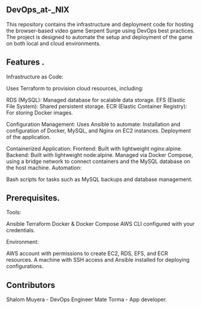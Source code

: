 ## DevOps_at-_NIX
This repository contains the infrastructure and deployment code for hosting the browser-based video game Serpent Surge using DevOps best practices. The project is designed to automate the setup and deployment of the game on both local and cloud environments.

## Features .
Infrastructure as Code:

Uses Terraform to provision cloud resources, including:

RDS (MySQL): Managed database for scalable data storage.
EFS (Elastic File System): Shared persistent storage.
ECR (Elastic Container Registry): For storing Docker images.

Configuration Management:
Uses Ansible to automate:
Installation and configuration of Docker, MySQL, and Nginx on EC2 instances.
Deployment of the application.

Containerized Application:
Frontend: Built with lightweight nginx:alpine.
Backend: Built with lightweight node:alpine.
Managed via Docker Compose, using a bridge network to connect containers and the MySQL database on the host machine.
Automation:

Bash scripts for tasks such as MySQL backups and database management.


## Prerequisites.
 
Tools:

Ansible
Terraform
Docker & Docker Compose
AWS CLI configured with your credentials.

Environment:

AWS account with permissions to create EC2, RDS, EFS, and ECR resources.
A machine with SSH access and Ansible installed for deploying configurations.

## Contributors
Shalom Muyera - DevOps Engineer
Mate Torma - App developer.



